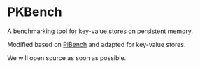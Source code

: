 # PKBench
A benchmarking tool for key-value stores on persistent memory.

Modified based on [PiBench](https://github.com/sfu-dis/pibench) and adapted for key-value stores.

We will open source as soon as possible.
